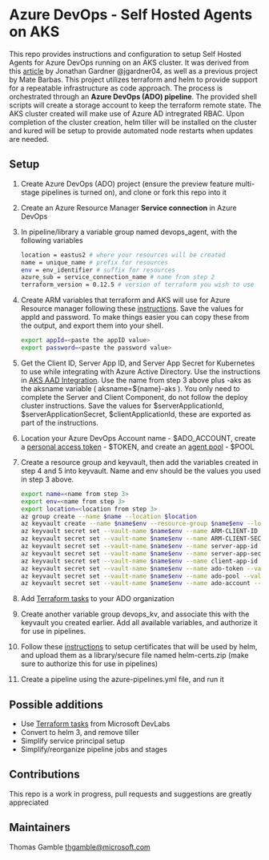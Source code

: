 # Azure DevOps - Self Hosted Agents on AKS

This repo provides instructions and configuration to setup Self Hosted Agents for Azure DevOps running on an AKS cluster.   It was derived from this [article](https://medium.com/beyondthecorneroffice/host-azure-devops-build-containers-on-aks-beb7239026b2) by Jonathan Gardner @jgardner04, as well as a previous project by Mate Barbas.   This project utilizes terraform and helm to provide support for a repeatable infrastructure as code approach.  The process is orchestrated through an **Azure DevOps (ADO) pipeline**. The provided shell scripts will create a storage account to keep the terraform remote state.  The AKS cluster created will make use of Azure AD intregrated RBAC. Upon completion of the cluster creation, helm tiller will be installed on the cluster and kured will be setup to provide automated node restarts when updates are needed.

## Setup

1. Create Azure DevOps (ADO) project (ensure the preview feature multi-stage pipelines is turned on), and clone or fork this repo into it
2. Create an Azure Resource Manager **Service connection** in Azure DevOps
3. In pipeline/library a variable group named devops_agent, with the following variables

    ```bash
    location = eastus2 # where your resources will be created
    name = unique_name # prefix for resources
    env = env_identifier # suffix for resources
    azure_sub = service_connection_name # name from step 2
    terraform_version = 0.12.5 # version of terraform you wish to use
    ```

4. Create ARM variables that terraform and AKS will use for Azure Resource manager following these [instructions](https://www.terraform.io/docs/providers/azurerm/auth/service_principal_client_secret.html).   Save the values for appId and password. To make things easier you can copy these from the output, and export them into your shell.

    ```bash
    export appId=<paste the appID value>
    export password=<paste the password value>
    ```

5. Get the Client ID, Server App ID, and Server App Secret for Kubernetes to use while integrating with Azure Active Directory. Use the instructions in [AKS AAD Integration](https://docs.microsoft.com/en-us/azure/aks/azure-ad-integration-cli#create-azure-ad-server-component). Use the name from step 3 above plus -aks as the aksname variable ( aksname=${name}-aks ).  You only need to complete the Server and Client Component, do not follow the deploy cluster instructions.    Save the values for $serverApplicationId, $serverApplicationSecret, $clientApplicationId, these are exported as part of the instructions.  

6. Location your Azure DevOps Account name - $ADO_ACCOUNT, create a [personal access token](https://docs.microsoft.com/en-us/azure/devops/organizations/accounts/use-personal-access-tokens-to-authenticate?view=vsts) - $TOKEN, and create an [agent pool](https://docs.microsoft.com/en-us/azure/devops/pipelines/agents/pools-queues?view=vsts) - $POOL

7. Create a resource group and keyvault, then add the variables created in step 4 and 5 into keyvault.  Name and env should be the values you used in step 3 above.

    ```bash
    export name=<name from step 3>
    export env=<name from step 3>
    export location=<location from step 3>
    az group create --name $name --location $location
    az keyvault create --name $name$env --resource-group $name$env --location $location 
    az keyvault secret set --vault-name $name$env --name ARM-CLIENT-ID --value $appId # from step 4
    az keyvault secret set --vault-name $name$env --name ARM-CLIENT-SECRET --value $password # from step 4 
    az keyvault secret set --vault-name $name$env --name server-app-id --value $serverApplicationId # from step 5
    az keyvault secret set --vault-name $name$env --name server-app-secret --value $serverApplicationSecret # from step 5
    az keyvault secret set --vault-name $name$env --name client-app-id --value $clientApplicationId # from step 5
    az keyvault secret set --vault-name $name$env --name ado-token --value $TOKEN # from step 6
    az keyvault secret set --vault-name $name$env --name ado-pool --value $POOL # from step 6
    az keyvault secret set --vault-name $name$env --name ado-account --value $ADO_ACCOUNT # from step 6
    ```

8. Add [Terraform tasks](https://marketplace.visualstudio.com/items?itemName=charleszipp.azure-pipelines-tasks-terraform)  to your ADO organization 

9. Create another variable group devops_kv, and associate this with the keyvault you created earlier.  Add all available variables, and authorize it for use in pipelines.

10. Follow these [instructions](https://helm.sh/docs/tiller_ssl/) to setup certificates that will be used by helm, and upload them as a library/secure file named helm-certs.zip (make sure to authorize this for use in pipelines)

11. Create a pipeline using the azure-pipelines.yml file, and run it

## Possible additions

- Use [Terraform tasks](https://marketplace.visualstudio.com/items?itemName=ms-devlabs.custom-terraform-tasks) from Microsoft DevLabs
- Convert to helm 3, and remove tiller
- Simplify service principal setup
- Simplify/reorganize pipeline jobs and stages

## Contributions

This repo is a work in progress, pull requests and suggestions are greatly appreciated

## Maintainers

Thomas Gamble thgamble@microsoft.com

